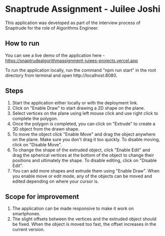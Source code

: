 # Snaptrude Assignment - Juilee Joshi

This application was developed as part of the interview process of Snaptrude for the role of Algorithms Engineer.

## How to run

You can see a live demo of the application here - 
https://snaptrudealgorithmassignment-juiees-projects.vercel.app

To run the application locally, run the command "npm run start" in the root directory from terminal and open http://localhost:8080.

## Steps

1. Start the application either locally or with the deployment link.
2. Click on "Enable Draw" to start drawing a 2D shape on the plane.
3. Select vertices on the plane using left mouse click and use right click to complete the polygon.
4. Once the polygon is completed, you can click on "Extrude" to create a 3D object from the drawn shape.
5. To move the object click "Enable Move" and drag the object anywhere on the plane. Make sure you don't drag it too quickly. To disable moving, click on "Disable Move".
6. To change the shape of the extruded object, click "Enable Edit" and drag the spherical vertices at the bottom of the object to change their positions and ultimately the shape. To disable editing, click on "Disable Edit". 
7. You can add more shapes and extrude them using "Enable Draw". When you enable move or edit mode, any of the objects can be moved and edited depending on where your cursor is.

## Scope for improvement

1. The application can be made responsive to make it work on smartphones.
2. The slight offsets between the vertices and the extruded object should be fixed. When the object is moved too fast, the offset increases in the current version.
